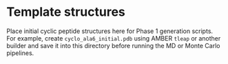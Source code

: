 # Template structures

Place initial cyclic peptide structures here for Phase 1 generation scripts.
For example, create `cyclo_ala6_initial.pdb` using AMBER `tleap` or another
builder and save it into this directory before running the MD or Monte Carlo
pipelines.
